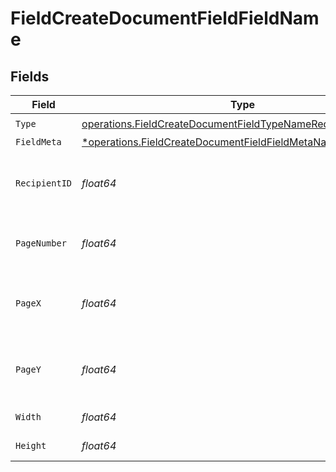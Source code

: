 # FieldCreateDocumentFieldFieldName


## Fields

| Field                                                                                                                                       | Type                                                                                                                                        | Required                                                                                                                                    | Description                                                                                                                                 |
| ------------------------------------------------------------------------------------------------------------------------------------------- | ------------------------------------------------------------------------------------------------------------------------------------------- | ------------------------------------------------------------------------------------------------------------------------------------------- | ------------------------------------------------------------------------------------------------------------------------------------------- |
| `Type`                                                                                                                                      | [operations.FieldCreateDocumentFieldTypeNameRequestBody1](../../models/operations/fieldcreatedocumentfieldtypenamerequestbody1.md)          | :heavy_check_mark:                                                                                                                          | N/A                                                                                                                                         |
| `FieldMeta`                                                                                                                                 | [*operations.FieldCreateDocumentFieldFieldMetaNameRequestBody](../../models/operations/fieldcreatedocumentfieldfieldmetanamerequestbody.md) | :heavy_minus_sign:                                                                                                                          | N/A                                                                                                                                         |
| `RecipientID`                                                                                                                               | *float64*                                                                                                                                   | :heavy_check_mark:                                                                                                                          | The ID of the recipient to create the field for.                                                                                            |
| `PageNumber`                                                                                                                                | *float64*                                                                                                                                   | :heavy_check_mark:                                                                                                                          | The page number the field will be on.                                                                                                       |
| `PageX`                                                                                                                                     | *float64*                                                                                                                                   | :heavy_check_mark:                                                                                                                          | The X coordinate of where the field will be placed.                                                                                         |
| `PageY`                                                                                                                                     | *float64*                                                                                                                                   | :heavy_check_mark:                                                                                                                          | The Y coordinate of where the field will be placed.                                                                                         |
| `Width`                                                                                                                                     | *float64*                                                                                                                                   | :heavy_check_mark:                                                                                                                          | The width of the field.                                                                                                                     |
| `Height`                                                                                                                                    | *float64*                                                                                                                                   | :heavy_check_mark:                                                                                                                          | The height of the field.                                                                                                                    |